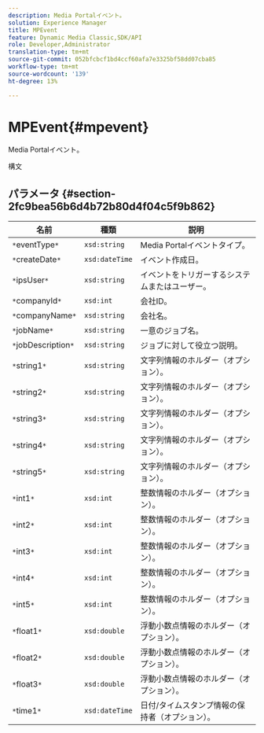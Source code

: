 ```yaml
---
description: Media Portalイベント。
solution: Experience Manager
title: MPEvent
feature: Dynamic Media Classic,SDK/API
role: Developer,Administrator
translation-type: tm+mt
source-git-commit: 052bfcbcf1bd4ccf60afa7e3325bf58dd07cba85
workflow-type: tm+mt
source-wordcount: '139'
ht-degree: 13%

---
```



# MPEvent{#mpevent}

Media Portalイベント。

構文

## パラメータ {#section-2fc9bea56b6d4b72b80d4f04c5f9b862}

| 名前 | 種類 | 説明 |
|---|---|---|
| `*`eventType`*` | `xsd:string` | Media Portalイベントタイプ。 |
| `*`createDate`*` | `xsd:dateTime` | イベント作成日。 |
| `*`ipsUser`*` | `xsd:string` | イベントをトリガーするシステムまたはユーザー。 |
| `*`companyId`*` | `xsd:int` | 会社ID。 |
| `*`companyName`*` | `xsd:string` | 会社名。 |
| `*`jobName`*` | `xsd:string` | 一意のジョブ名。 |
| `*`jobDescription`*` | `xsd:string` | ジョブに対して役立つ説明。 |
| `*`string1`*` | `xsd:string` | 文字列情報のホルダー（オプション）。 |
| `*`string2`*` | `xsd:string` | 文字列情報のホルダー（オプション）。 |
| `*`string3`*` | `xsd:string` | 文字列情報のホルダー（オプション）。 |
| `*`string4`*` | `xsd:string` | 文字列情報のホルダー（オプション）。 |
| `*`string5`*` | `xsd:string` | 文字列情報のホルダー（オプション）。 |
| `*`int1`*` | `xsd:int` | 整数情報のホルダー（オプション）。 |
| `*`int2`*` | `xsd:int` | 整数情報のホルダー（オプション）。 |
| `*`int3`*` | `xsd:int` | 整数情報のホルダー（オプション）。 |
| `*`int4`*` | `xsd:int` | 整数情報のホルダー（オプション）。 |
| `*`int5`*` | `xsd:int` | 整数情報のホルダー（オプション）。 |
| `*`float1`*` | `xsd:double` | 浮動小数点情報のホルダー（オプション）。 |
| `*`float2`*` | `xsd:double` | 浮動小数点情報のホルダー（オプション）。 |
| `*`float3`*` | `xsd:double` | 浮動小数点情報のホルダー（オプション）。 |
| `*`time1`*` | `xsd:dateTime` | 日付/タイムスタンプ情報の保持者（オプション）。 |

